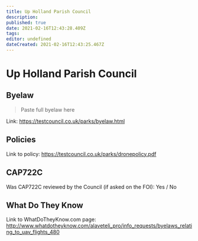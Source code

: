 ```yaml
---
title: Up Holland Parish Council
description: 
published: true
date: 2021-02-16T12:43:28.409Z
tags: 
editor: undefined
dateCreated: 2021-02-16T12:43:25.467Z
---
```


# Up Holland Parish Council


## Byelaw
> Paste full byelaw here

Link:
https://testcouncil.co.uk/parks/byelaw.html

## Policies
Link to policy:
https://testcouncil.co.uk/parks/dronepolicy.pdf

## CAP722C

Was CAP722C reviewed by the Council (if asked on the FOI): Yes / No

## What Do They Know

Link to WhatDoTheyKnow.com page:
http://www.whatdotheyknow.com/alaveteli_pro/info_requests/byelaws_relating_to_uav_flights_480

